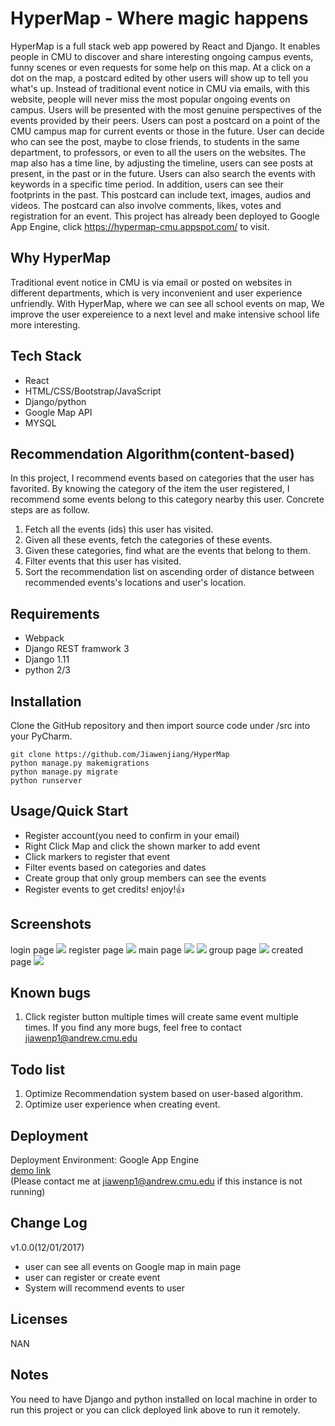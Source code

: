 # HyperMap - Where magic happens
HyperMap is a full stack web app powered by React and Django. It enables people in CMU to discover and share interesting ongoing campus events, funny scenes or even requests for some help on this map. At a click on a dot on the map, a postcard edited by other users will show up to tell you what's up. Instead of traditional event notice in CMU via emails, with this website, people will never miss the most popular ongoing events on campus. Users will be presented with the most genuine perspectives of the events provided by their peers. Users can post a postcard on a point of the CMU campus map for current events or those in the future. User can decide who can see the post, maybe to close friends, to students in the same department, to professors, or even to all the users on the websites. The map also has a time line, by adjusting the timeline, users can see posts at present, in the past or in the future. Users can also search the events with keywords in a specific time period. In addition, users can see their footprints in the past. This postcard can include text, images, audios and videos. The postcard can also involve comments, likes, votes and registration for an event. This project has already been deployed to Google App Engine, click https://hypermap-cmu.appspot.com/ to visit.

## Why HyperMap
Traditional event notice in CMU is via email or posted on websites in different departments, which is very inconvenient and user experience unfriendly. With HyperMap, where we can see all school events on map, We improve the user expereience to a next level and make intensive school life more interesting.

## Tech Stack
* React
* HTML/CSS/Bootstrap/JavaScript
* Django/python
* Google Map API
* MYSQL

## Recommendation Algorithm(content-based)
In this project, I recommend events based on categories that the user has favorited. By knowing the category of the item the user registered, I recommend some events belong to this category nearby this user. Concrete steps are as follow. <br>
1. Fetch all the events (ids) this user has visited. 
2. Given all these events, fetch the categories of these events. 
3. Given these categories, find what are the events that belong to them. 
4. Filter events that this user has visited. 
5. Sort the recommendation list on ascending order of distance between recommended events's locations and user's location.

## Requirements
* Webpack
* Django REST framwork 3
* Django 1.11
* python 2/3

## Installation
Clone the GitHub repository and then import source code under /src into your PyCharm.

```
git clone https://github.com/Jiawenjiang/HyperMap
python manage.py makemigrations
python manage.py migrate
python runserver
```


## Usage/Quick Start
* Register account(you need to confirm in your email)
* Right Click Map and click the shown marker to add event
* Click markers to register that event
* Filter events based on categories and dates
* Create group that only group members can see the events
* Register events to get credits! enjoy!:+1:

## Screenshots
login page
![](https://github.com/Jiawenjiang/HyperMap/raw/master/demoPics/login.png)
register page
![](https://github.com/Jiawenjiang/HyperMap/raw/master/demoPics/register.png)
main page
![](https://github.com/Jiawenjiang/HyperMap/raw/master/demoPics/mainpage.png)
![](https://github.com/Jiawenjiang/HyperMap/raw/master/demoPics/mainpage2.png)
group page
![](https://github.com/Jiawenjiang/HyperMap/raw/master/demoPics/group.png)
created page
![](https://github.com/Jiawenjiang/HyperMap/raw/master/demoPics/created.png)

## Known bugs
1. Click register button multiple times will create same event multiple times.
If you find any more bugs, feel free to contact jiawenp1@andrew.cmu.edu

## Todo list
1. Optimize Recommendation system based on user-based algorithm.
2. Optimize user experience when creating event.

## Deployment
Deployment Environment: Google App Engine <br>
[demo link](https://hypermap-cmu.appspot.com/) <br>
(Please contact me at jiawenp1@andrew.cmu.edu if this instance is not running)

## Change Log
v1.0.0(12/01/2017)<br>
* user can see all events on Google map in main page
* user can register or create event
* System will recommend events to user

## Licenses
NAN

## Notes
You need to have Django and python installed on local machine in order to run this project or you can click deployed link above to run it remotely.

